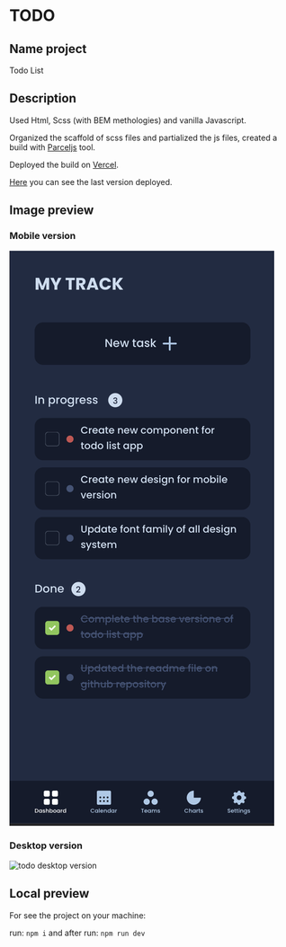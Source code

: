 # TODO

## Name project
Todo List

## Description 
Used Html, Scss (with BEM methologies) and vanilla Javascript.

Organized the scaffold of scss files and partialized the js files, created a build with [Parceljs](https://parceljs.org/) tool.

Deployed the build on [Vercel](https://vercel.com/).

[Here](https://sariodesign.dev) you can see the last version deployed.

## Image preview

### Mobile version
![todo mobile version](todo-mobile-preview.png)

### Desktop version
![todo desktop version](image.jpg)


## Local preview
For see the project on your machine:

run: `npm i` and after run: `npm run dev`
